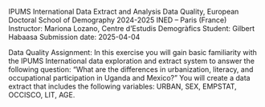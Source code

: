 IPUMS International Data Extract and Analysis
Data Quality, European Doctoral School of Demography 2024-2025
INED – Paris (France)
Instructor: Mariona Lozano, Centre d’Estudis Demogràfics
Student: Gilbert Habaasa
Submission date: 2025-04-04

Data Quality Assignment:
In this exercise you will gain basic familiarity with the IPUMS International data exploration and extract system to answer the following question: “What are the differences in urbanization, literacy, and occupational participation in Uganda and Mexico?” 
You will create a data extract that includes the following variables: URBAN, SEX, EMPSTAT, OCCISCO, LIT, AGE. 

